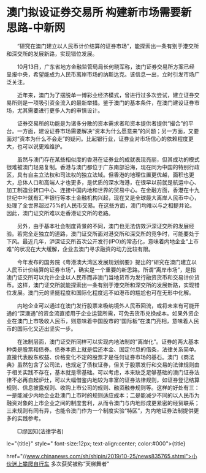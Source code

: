 # 澳门拟设证券交易所 构建新市场需要新思路-中新网

　　“研究在澳门建立以人民币计价结算的证券市场”，能探索出一条有别于港交所和深交所的发展新路，实现错位发展。

　　10月13日，广东省地方金融监管局局长何晓军称，澳门证券交易所方案已经呈报中央，希望能成为人民币离岸市场的纳斯达克。该信息一出，立时引发市场广泛关注。

　　近年来，澳门为了摆脱单一博彩业经济模式，曾进行过多次尝试，建立证券交易所则是一项吸引资金流入的最新举措。鉴于澳门的基本条件，在澳门建设证券市场，尤其需要进行更多人为的审慎设计。

　　证券交易所的功能是为诸多分散的资本需求者和资本提供者提供“撮合”的平台。一方面，建设证券市场需要解决“资本为什么愿意来”的问题；另一方面，又要面对“资本为什么不会走”的疑问。比起银行业，证券业对市场信心的依赖程度更大，也可以说更难维护。

　　虽然与澳门存在某些相似度的香港在证券业的成就表现亮丽，但其成功的模式很难被澳门轻易复制。香港与澳门都位于广东南部沿海，现在同为中国的特别行政区，具有自主立法权和司法权的独立法域。但香港的地理位置更优越，面积也更大，总体人口和高端人才也更多，是优质的深水海港，在很早以前就是航运中心、加工制造业转口中心、连接中国内地和世界的贸易中心。在金融方面，香港在十九世纪中叶就有汇丰银行等本土金融机构兴起，现在又是全球最大离岸人民币中心，处理了全世界超过75%的人民币交易。在这些方面，澳门均难以与之相提并论。因此，澳门证交所难以走香港证交所的老路。

　　另外，由于基本社会制度背景的不同，澳门也无法仿效沪深证交所的发展经验。若完全走独立的道路，澳门证交所面对港交所和深交所的竞争时，可能要处于下风。最近几年，沪深证交所首次公开发行(IPO)的常态化，意味着内地企业“上市难”的状况在大大缓解，企业去澳门寻求融资的动力比较有限。

　　今年发布的国务院《粤港澳大湾区发展规划纲要》提出的“研究在澳门建立以人民币计价结算的证券市场”，确实是一个重要的新思路。所谓“离岸市场”，是指澳门证交所可以允许企业以人民币而非澳门当地货币为发行融资货币和交易计价货币。这样，澳门证交所就能探索出一条有别于港交所和深交所的发展新路，实现错位发展。澳门元的坚挺程度和国际化程度远不如港币的尴尬也可在无形中化解。

　　内地企业可以通过在澳门发行股票来吸纳境外人民币回流，或将未来有可能开通的“深澳通”的资金流直接用于企业运营所需，可免去货币兑换成本。如果外资企业在澳门上市吸收人民币，则意味着中国股市的“国际板”在澳门亮相，意味着人民币的国际化又迈出坚实一步。

　　在法制层面，澳门证交所同样可以实现内地法制的“离岸化”。证券的两大基本种类是股票和债券。债券本质上就是偿还本金、固定付息的借条，法律关系简单。直接代表股东权益、价格变化不定的股票才是任何证券市场的基石。澳门《商法典》虽然包含了公司法，也规定了债权证券，但关于股票发行和交易的法律规则由于相关实践不存在，基本就是零基础。可以考虑，本来缺乏足够基础的澳门证券法律不必再自起炉灶，可以大幅借鉴内地较为丰富的证券法律规则，如证券登记结算规则、信息披露规则、收购上市公司的规则、融资融券规则等。这样的好处有三：一是能减少内地企业赴澳门上市时的规则适应成本；二是能减少不同的以人民币为融资对象的上市企业之间的制度套利，从而令澳门与内地形成更紧密的经贸联系；三来规则有同有异，也能令澳门作为一个制度实验“特区”，为内地证券法制提供更多的实践参考。

　　□缪因知(法律学者)

le="{title}" style=" font-size:12px; text-align:center; color:#000">{title}

href="//www.chinanews.com/sh/shipin/2019/10-25/news835765.shtml">小伙迷上攀爬自行车 多次获奖被称“天梯舞者”
